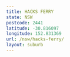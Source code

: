 ```yaml
---
title: HACKS FERRY
state: NSW
postcode: 2441
latitude: -30.816097
longitude: 152.831369
url: /nsw/hacks-ferry/
layout: suburb
---
```

